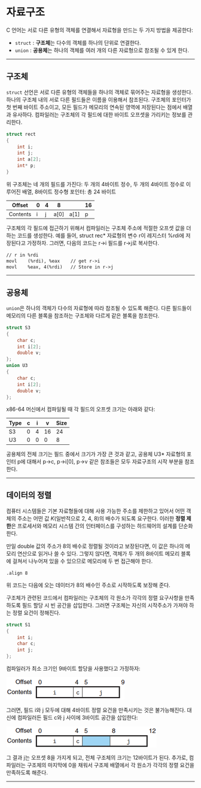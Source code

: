 # 자료구조

C 언어는 서로 다른 유형의 객체를 연결해서 자료형을 만드는 두 가지 방법을 제공한다:

- `struct`  : **구조체**는 다수의 객체를 하나의 단위로 연결한다.
- `union` : **공용체**는 하나의 객체를 여러 개의 다른 자료형으로 참조될 수 있게 한다.

---

## 구조체

`struct` 선언은 서로 다른 유형의 객체들을 하나의 객체로 묶어주는 자료형을 생성한다. 하나의 구조체 내의 서로 다른 필드들은 이름을 이용해서 참조된다. 구조체의 포인터가 첫 번째 바이트 주소이고, 모든 필드가 메모리의 연속된 영역에 저장된다는 점에서 배열과 유사하다. 컴파일러는 구조체의 각 필드에 대한 바이트 오프셋을 가리키는 정보를 관리한다.

```cpp
struct rect
{
    int i;
    int j;
    int a[2];
    int* p;
}
```

위 구조체는 네 개의 필드를 가진다: 두 개의 4바이트 정수, 두 개의 4바이트 정수로 이루어진 배열, 8바이트 정수형 포인터: 총 24 바이트

| Offset   | 0    | 4    | 8    |      | 16   |
| -------- | ---- | ---- | ---- | ---- | ---- |
| Contents | i    | j    | a[0] | a[1] | p    |

구조체의 각 필드에 접근하기 위해서 컴파일러는 구조체 주소에 적절한 오프셋 값을 더하는 코드를 생성한다. 예를 들어, struct rec* 자료형의 변수 r이 레지스터 %rdi에 저장된다고 가정하자. 그러면, 다음의 코드는 r->i 필드를 r->j로 복사한다.

```assembly
// r in %rdi
movl	(%rdi), %eax	// get r->i
movl	%eax, 4(%rdi)	// Store in r->j
```

---

## 공용체

`union`은 하나의 객체가 다수의 자료형에 따라 참조될 수 있도록 해준다. 다른 필드들이 메모리의 다른 블록을 참조하는 구조체와 다르게 같은 블록을 참조한다.

```cpp
struct S3
{
    char c;
    int i[2];
    double v;
};
union U3
{
    char c;
    int i[2];
    double v;
};
```

x86-64 머신에서 컴파일될 때 각 필드의 오프셋 크기는 아래와 같다:

| Type | c    | i    | v    | Size |
| ---- | ---- | ---- | ---- | ---- |
| S3   | 0    | 4    | 16   | 24   |
| U3   | 0    | 0    | 0    | 8    |

공용체의 전체 크기는 필드 중에서 크기가 가장 큰 것과 같고, 공용체 U3* 자료형의 포인터 p에 대해서 p->c, p->i[0], p->v 같은 참조들은 모두 자료구조의 시작 부분을 참조한다.

---

## 데이터의 정렬

컴퓨터 시스템들은 기본 자료형들에 대해 사용 가능한 주소를 제한하고 있어서 어떤 객체의 주소는 어떤 값 *K*(일반적으로 2, 4, 8)의 배수가 되도록 요구한다. 이러한 **정렬 제한**은 프로세서와 메모리 시스템 간의 인터페이스를 구성하는 하드웨어의 설계를 단순화한다.

만일 double 값의 주소가 8의 배수로 정렬될 것이라고 보장된다면, 이 값은 하나의 메모리 연산으로 읽거나 쓸 수 있다. 그렇지 않다면, 객체가 두 개의 8바이트 메모리 블록에 걸쳐서 나누어져 있을 수 있으므로 메모리에 두 번 접근해야 한다.

```assembly
.align 8
```

위 코드는 다음에 오는 데이터가 8의 배수인 주소로 시작하도록 보장해 준다.

구조체가 관련된 코드에서 컴파일러는 구조체의 각 원소가 각각의 정렬 요구사항을 만족하도록 필드 할당 시 빈 공간을 삽입한다. 그러면 구조체는 자신의 시작주소가 가져야 하는 정렬 요건이 정해진다.

```cpp
struct S1
{
    int i;
    char c;
    int j;
};
```

컴파일러가 최소 크기인 9바이트 할당을 사용했다고 가정하자:

![offset1](./10/offset1.png)

그러면, 필드 i와 j 모두에 대해 4바이트 정렬 요건을 만족시키는 것은 불가능해진다. 대신에 컴파일러든 필드 c와 j 사이에 3바이트 공간을 삽입한다:

![offset1](./10/offset2.png)

그 결과 j는 오프셋 8을 가지게 되고, 전체 구조체의 크기는 12바이트가 된다. 추가로, 컴파일러는 구조체의 마지막에 0을 채워서 구조체 배열에서 각 원소가 각각의 정렬 요건을 만족하도록 해준다.

---
